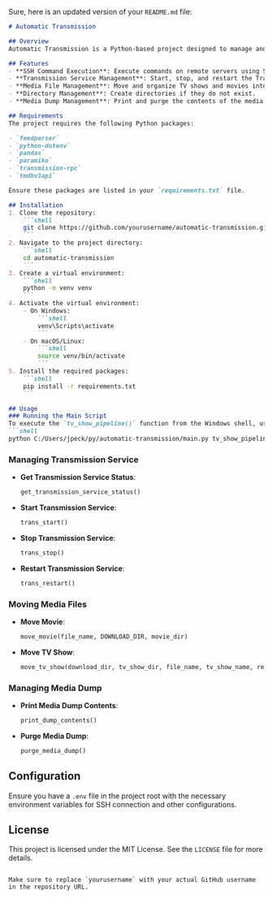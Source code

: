 Sure, here is an updated version of your `README.md` file:

```markdown
# Automatic Transmission

## Overview
Automatic Transmission is a Python-based project designed to manage and automate the downloading, organizing, and processing of TV shows and movies. The project leverages various libraries and tools to interact with remote servers, manage media files, and control the Transmission service.

## Features
- **SSH Command Execution**: Execute commands on remote servers using SSH.
- **Transmission Service Management**: Start, stop, and restart the Transmission service.
- **Media File Management**: Move and organize TV shows and movies into designated directories.
- **Directory Management**: Create directories if they do not exist.
- **Media Dump Management**: Print and purge the contents of the media dump directory.

## Requirements
The project requires the following Python packages:

- `feedparser`
- `python-dotenv`
- `pandas`
- `paramiko`
- `transmission-rpc`
- `tmdbv3api`

Ensure these packages are listed in your `requirements.txt` file.

## Installation
1. Clone the repository:
    ```shell
    git clone https://github.com/yourusername/automatic-transmission.git
    ```
2. Navigate to the project directory:
    ```shell
    cd automatic-transmission
    ```
3. Create a virtual environment:
    ```shell
    python -m venv venv
    ```
4. Activate the virtual environment:
    - On Windows:
        ```shell
        venv\Scripts\activate
        ```
    - On macOS/Linux:
        ```shell
        source venv/bin/activate
        ```
5. Install the required packages:
    ```shell
    pip install -r requirements.txt
    ```

## Usage
### Running the Main Script
To execute the `tv_show_pipeline()` function from the Windows shell, use the following command:
```shell
python C:/Users/jpeck/py/automatic-transmission/main.py tv_show_pipeline
```

### Managing Transmission Service
- **Get Transmission Service Status**:
    ```python
    get_transmission_service_status()
    ```
- **Start Transmission Service**:
    ```python
    trans_start()
    ```
- **Stop Transmission Service**:
    ```python
    trans_stop()
    ```
- **Restart Transmission Service**:
    ```python
    trans_restart()
    ```

### Moving Media Files
- **Move Movie**:
    ```python
    move_movie(file_name, DOWNLOAD_DIR, movie_dir)
    ```
- **Move TV Show**:
    ```python
    move_tv_show(download_dir, tv_show_dir, file_name, tv_show_name, release_year, season)
    ```

### Managing Media Dump
- **Print Media Dump Contents**:
    ```python
    print_dump_contents()
    ```
- **Purge Media Dump**:
    ```python
    purge_media_dump()
    ```

## Configuration
Ensure you have a `.env` file in the project root with the necessary environment variables for SSH connection and other configurations.

## License
This project is licensed under the MIT License. See the `LICENSE` file for more details.
```

Make sure to replace `yourusername` with your actual GitHub username in the repository URL.